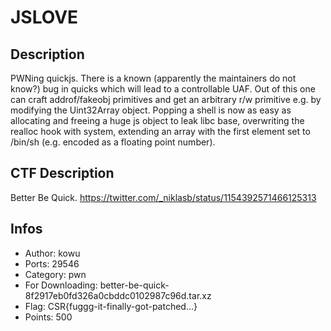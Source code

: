 JSLOVE
====

## Description

PWNing quickjs. There is a known (apparently the maintainers do not know?) bug in quicks which will lead to a controllable UAF.
Out of this one can craft addrof/fakeobj primitives and get an arbitrary r/w primitive e.g. by modifying the Uint32Array object.
Popping a shell is now as easy as allocating and freeing a huge js object to leak libc base, overwriting the realloc hook with system, extending an array with the first element set to /bin/sh (e.g. encoded as a floating point number).

## CTF Description

Better Be Quick.
https://twitter.com/_niklasb/status/1154392571466125313

## Infos

* Author: kowu
* Ports: 29546
* Category: pwn
* For Downloading: better-be-quick-8f2917eb0fd326a0cbddc0102987c96d.tar.xz
* Flag: CSR{fuggg-it-finally-got-patched...}
* Points: 500
